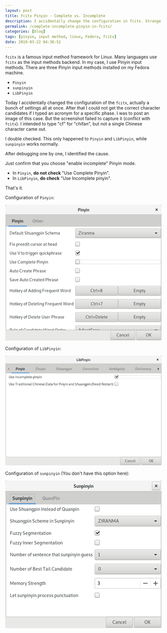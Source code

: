 ```yaml
---
layout: post
title: Fcitx Pinyin - Complete vs. Incomplete
description: I accidentally change the configuration in fcitx. Strange things happened. Now I fixed it.
permalink: /complete-incomplete-pinyin-in-fcitx/
categories: [blog]
tags: [pinyin, input method, linux, Fedora, fcitx]
date: 2019-03-22 04:36:52 
---
```


`fcitx` is a famous input method framework for Linux. Many languages use `fcitx` as the input methods backend. In my case, I use Pinyin input methods. There are three Pinyin input methods installed on my Fedora machine.

-   `Pinyin`
-   `sunpinyin`
-   `LibPinyin`

Today I accidentally changed the configuration of the `fcitx`, actually a bunch of settings all at once. After that I could not get the correct character candidates if I typed an acronym for a specific phase. I was to post an image of this case. But the screenshot failed to capture it (conflict with `fcitx`). I intended to type "cf" for "chifan", but not a single Chinese character came out.

I double checked. This only happened to `Pinyin` and `LibPinyin`, while `sunpinyin` works normally.

After debugging one by one, I identified the cause.

Just confirm that you choose "enable incomplete" Pinyin mode.

-   In `Pinyin`, **do not check** "Use Complete Pinyin".
-   In `LibPinyin`, **do check** "Use Incomplete pinyin".

That's it.

Configuration of `Pinyin`:

![img](../assets/post-img/complete-incomplete-pinyin-in-fcitx/pinyin-config.png "Pinyin Config")

Configuration of `LibPinyin`:

![img](../assets/post-img/complete-incomplete-pinyin-in-fcitx/libpinyin-config.png "LibPinyin Config")

Configuration of `sunpinyin` (You don't have this option here):

![img](../assets/post-img/complete-incomplete-pinyin-in-fcitx/sunpinyin-config.png "sunpinyin Config")
